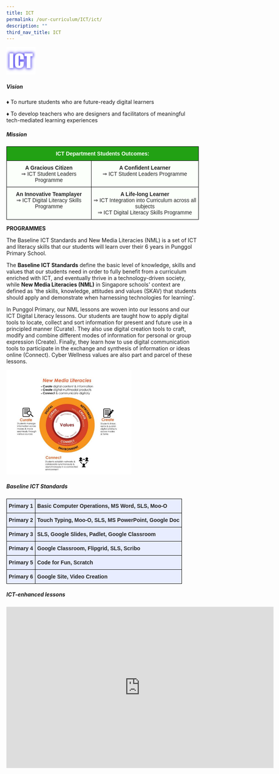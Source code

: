 ```yaml
---
title: ICT
permalink: /our-curriculum/ICT/ict/
description: ""
third_nav_title: ICT
---
```

<img style="width:15%" src="/images/ICT.png">


##### Vision&nbsp;

♦ To nurture students who are future-ready digital learners

♦&nbsp;To develop teachers who are designers and facilitators of meaningful tech-mediated learning experiences

##### Mission

<style type="text/css">
.tg  {border-collapse:collapse;border-spacing:0;margin:0px auto;}
.tg td{border-color:black;border-style:solid;border-width:1px;font-family:Arial, sans-serif;font-size:14px;
  overflow:hidden;padding:10px 5px;word-break:normal;}
.tg th{border-color:black;border-style:solid;border-width:1px;font-family:Arial, sans-serif;font-size:14px;
  font-weight:normal;overflow:hidden;padding:10px 5px;word-break:normal;}
.tg .tg-pk3b{background-color:#FBFFFA;color:#222;text-align:center;vertical-align:top}
.tg .tg-xn89{background-color:#22A114;color:#FBFFFA;font-weight:bold;text-align:center;vertical-align:middle}
</style>
<table class="tg">
<tbody>
  <tr>
    <td colspan="2" class="tg-xn89"><span style="color:#FBFFFA;background-color:#22A114">ICT Department Students Outcomes:</span></td>
  </tr>
  <tr>
    <td class="tg-pk3b"><span style="font-weight:bold">A Gracious Citizen</span><br><span style="color:#222">⇒ ICT Student Leaders Programme</span></td>
    <td class="tg-pk3b"><span style="font-weight:bold">A Confident Learner</span><br><span style="color:#222">⇒ ICT Student Leaders Programme</span></td>
  </tr>
  <tr>
    <td class="tg-pk3b"><span style="font-weight:bold">An Innovative Teamplayer</span><br><span style="color:#222">⇒ ICT Digital Literacy Skills Programme</span></td>
    <td class="tg-pk3b"><span style="font-weight:bold">A Life-long Learner</span><br><span style="color:#222">⇒ ICT Integration into Curriculum across all subjects</span><br><span style="color:#222">⇒ ICT Digital Literacy Skills Programme</span></td>
  </tr>
</tbody>
</table>

**PROGRAMMES**  

The Baseline ICT Standards and New Media Literacies (NML) is a set of ICT and literacy skills that our students will learn over their 6 years in Punggol Primary School.

The&nbsp;**Baseline ICT Standards**&nbsp;define the basic level of knowledge, skills and values that our students need in order to fully benefit from a curriculum enriched with ICT, and eventually thrive in a technology-driven society, while&nbsp;**New Media Literacies (NML)**&nbsp;in Singapore schools' context are defined as 'the skills, knowledge, attitudes and values (SKAV) that students should apply and demonstrate when harnessing technologies for learning'. 

In Punggol Primary, our NML lessons are woven into our lessons and our ICT Digital Literacy lessons. Our students are taught how to apply digital tools to locate, collect and sort information for present and future use in a principled manner (Curate). They also use digital creation tools to craft, modify and combine different modes of information for personal or group expression (Create). Finally, they learn how to use digital communication tools to participate in the exchange and synthesis of information or ideas online (Connect). Cyber Wellness values are also part and parcel of these lessons.

<img style="width:65%" src="/images/ict1.jpeg">

##### Baseline ICT Standards

<style type="text/css">
.tg  {border-collapse:collapse;border-spacing:0;margin:0px auto;}
.tg td{border-color:black;border-style:solid;border-width:1px;font-family:Arial, sans-serif;font-size:14px;
  overflow:hidden;padding:10px 5px;word-break:normal;}
.tg th{border-color:black;border-style:solid;border-width:1px;font-family:Arial, sans-serif;font-size:14px;
  font-weight:normal;overflow:hidden;padding:10px 5px;word-break:normal;}
.tg .tg-xwen{background-color:#E8EDFF;color:#222;font-weight:bold;text-align:left;vertical-align:middle}
</style>
<table class="tg">
<tbody>
  <tr>
    <td class="tg-xwen"><span style="color:#222">Primary 1</span></td>
    <td class="tg-xwen"><span style="color:#222">Basic Computer Operations, MS Word, SLS, Moo-O</span></td>
  </tr>
  <tr>
    <td class="tg-xwen"><span style="color:#222">Primary 2</span></td>
    <td class="tg-xwen"><span style="color:#222">Touch Typing, Moo-O, SLS, MS PowerPoint, Google Doc</span></td>
  </tr>
  <tr>
    <td class="tg-xwen"><span style="color:#222">Primary 3</span></td>
    <td class="tg-xwen"><span style="color:#222">SLS, Google Slides, Padlet, Google Classroom</span></td>
  </tr>
  <tr>
    <td class="tg-xwen"><span style="color:#222">Primary 4</span></td>
    <td class="tg-xwen"><span style="color:#222"> Google Classroom, Flipgrid, SLS, Scribo</span></td>
  </tr>
  <tr>
    <td class="tg-xwen"><span style="color:#222">Primary 5</span></td>
    <td class="tg-xwen"><span style="color:#222"> Code for Fun, Scratch</span></td>
  </tr>
  <tr>
    <td class="tg-xwen"><span style="color:#222">Primary 6</span></td>
    <td class="tg-xwen"><span style="color:#222"> Google Site, Video Creation</span></td>
  </tr>
</tbody>
</table>

##### ICT-enhanced lessons

<center><iframe allowfullscreen="true" height="422" width="700" frameborder="0" src="https://docs.google.com/presentation/d/e/2PACX-1vQshYRVLVzwla4AHB3bkeYwJo00npeEypOLav9m9wjq1HlFhZXS4s3JgmTBus8zPS8iQvBWE4nu3xK8/embed?start=false&amp;loop=false&amp;delayms=3000"></iframe></center>
